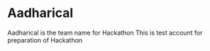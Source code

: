 # Aadharical
Aadharical is the team name for Hackathon
This is test account for preparation of Hackathon
